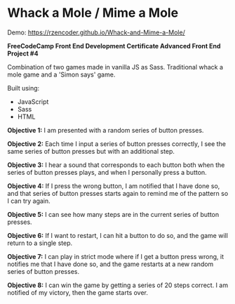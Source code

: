 # Whack a Mole / Mime a Mole

Demo: https://rzencoder.github.io/Whack-and-Mime-a-Mole/

**FreeCodeCamp Front End Development Certificate
Advanced Front End Project #4**

  Combination of two games made in vanilla JS as Sass. Traditional whack a mole game and a 'Simon says' game.

Built using:
  * JavaScript
  * Sass
  * HTML

**Objective 1:** I am presented with a random series of button presses.

**Objective 2:** Each time I input a series of button presses correctly, I see the same series of button presses but with an additional step.

**Objective 3:** I hear a sound that corresponds to each button both when the series of button presses plays, and when I personally press a button.

**Objective 4:** If I press the wrong button, I am notified that I have done so, and that series of button presses starts again to remind me of the pattern so I can try again.

**Objective 5:** I can see how many steps are in the current series of button presses.

**Objective 6:** If I want to restart, I can hit a button to do so, and the game will return to a single step.

**Objective 7:** I can play in strict mode where if I get a button press wrong, it notifies me that I have done so, and the game restarts at a new random series of button presses.

**Objective 8:** I can win the game by getting a series of 20 steps correct. I am notified of my victory, then the game starts over.
